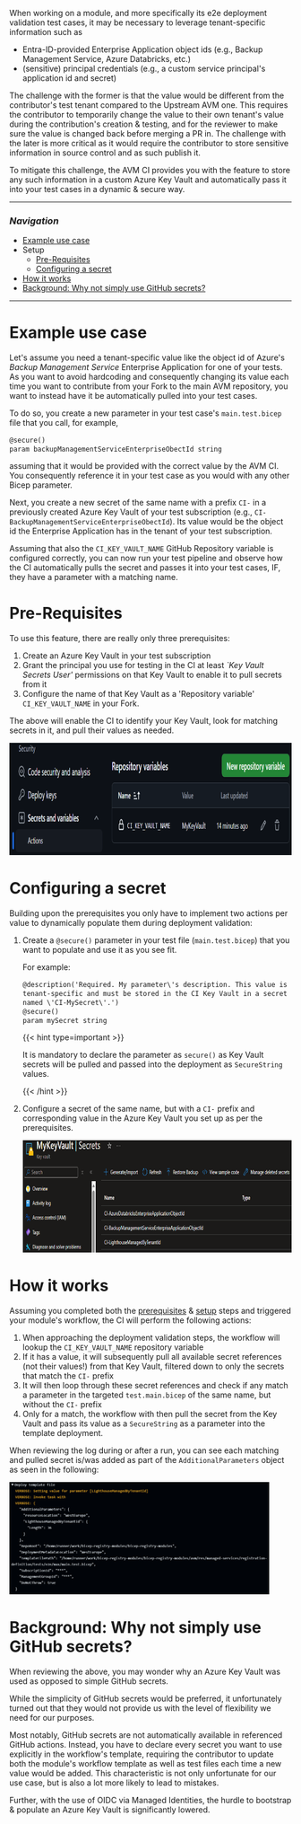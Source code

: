 When working on a module, and more specifically its e2e deployment validation test cases, it may be necessary to leverage tenant-specific information such as
- Entra-ID-provided Enterprise Application object ids (e.g., Backup Management Service, Azure Databricks, etc.)
- (sensitive) principal credentials (e.g., a custom service principal's application id and secret)

The challenge with the former is that the value would be different from the contributor's test tenant compared to the Upstream AVM one. This requires the contributor to temporarily change the value to their own tenant's value during the contribution's creation & testing, and for the reviewer to make sure the value is changed back before merging a PR in.
The challenge with the later is more critical as it would require the contributor to store sensitive information in source control and as such publish it.

To mitigate this challenge, the AVM CI provides you with the feature to store any such information in a custom Azure Key Vault and automatically pass it into your test cases in a dynamic & secure way.

---

### _Navigation_

- [Example use case](#example-use-case)
- Setup
  - [Pre-Requisites](#pre-requisites)
  - [Configuring a secret](#configuring-a-secret)
- [How it works](#how-it-works)
- [Background: Why not simply use GitHub secrets?](#background-why-not-simply-use-github-secrets)

---

# Example use case

Let's assume you need a tenant-specific value like the object id of Azure's _Backup Management Service_ Enterprise Application for one of your tests. As you want to avoid hardcoding and consequently changing its value each time you want to contribute from your Fork to the main AVM repository, you want to instead have it be automatically pulled into your test cases.

To do so, you create a new parameter in your test case's `main.test.bicep` file that you call, for example, 
```bicep
@secure()
param backupManagementServiceEnterpriseObectId string  
```
assuming that it would be provided with the correct value by the AVM CI. You consequently reference it in your test case as you would with any other Bicep parameter.

Next, you create a new secret of the same name with a prefix `CI-` in a previously created Azure Key Vault of your test subscription (e.g., `CI-BackupManagementServiceEnterpriseObectId`). Its value would be the object id the Enterprise Application has in the tenant of your test subscription. 

Assuming that also the `CI_KEY_VAULT_NAME` GitHub Repository variable is configured correctly, you can now run your test pipeline and observe how the CI automatically pulls the secret and passes it into your test cases, IF, they have a parameter with a matching name.

# Pre-Requisites

To use this feature, there are really only three prerequisites:
1. Create an Azure Key Vault in your test subscription
1. Grant the principal you use for testing in the CI at least _`Key Vault Secrets User'_ permissions on that Key Vault to enable it to pull secrets from it
1. Configure the name of that Key Vault as a 'Repository variable' `CI_KEY_VAULT_NAME` in your Fork.

The above will enable the CI to identify your Key Vault, look for matching secrets in it, and pull their values as needed.

<img src="../../../../static/img/contribution/secrets/kvltSecret-ghSetting.png" alt="Required GitHub variable" height="200">

# Configuring a secret

Building upon the prerequisites you only have to implement two actions per value to dynamically populate them during deployment validation:
1. Create a `@secure()` parameter in your test file (`main.test.bicep`) that you want to populate and use it as you see fit. 

   For example:
   ```bicep
   @description('Required. My parameter\'s description. This value is tenant-specific and must be stored in the CI Key Vault in a secret named \'CI-MySecret\'.')
   @secure()
   param mySecret string
   ```

   {{< hint type=important >}}
 
   It is mandatory to declare the parameter as `secure()` as Key Vault secrets will be pulled and passed into the deployment as `SecureString` values.
 
   {{< /hint >}}

1. Configure a secret of the same name, but with a `CI-` prefix and corresponding value in the Azure Key Vault you set up as per the prerequisites.

   <img src="../../../../static/img/contribution/secrets/kvltSecret-exampleSecrets.png" alt="Example secrets in Key Vault" height="200">

# How it works

Assuming you completed both the [prerequisites](#pre-requisites) & [setup](#configuring-a-secret) steps and triggered your module's workflow, the CI will perform the following actions:
1. When approaching the deployment validation steps, the workflow will lookup the `CI_KEY_VAULT_NAME` repository variable
1. If it has a value, it will subsequently pull all available secret references (not their values!) from that Key Vault, filtered down to only the secrets that match the `CI-` prefix
1. It will then loop through these secret references and check if any match a parameter in the targeted `test.main.bicep` of the same name, but without the `CI-` prefix
1. Only for a match, the workflow with then pull the secret from the Key Vault and pass its value as a `SecureString` as a parameter into the template deployment.

When reviewing the log during or after a run, you can see each matching and pulled secret is/was added as part of the `AdditionalParameters` object as seen in the following:

<img src="../../../../static/img/contribution/secrets/kvltSecret-pipelineLog.png" alt="Example pipeline log" height="200">

# Background: Why not simply use GitHub secrets?

When reviewing the above, you may wonder why an Azure Key Vault was used as opposed to simple GitHub secrets. 

While the simplicity of GitHub secrets would be preferred, it unfortunately turned out that they would not provide us with the level of flexibility we need for our purposes. 

Most notably, GitHub secrets are not automatically available in referenced GitHub actions. Instead, you have to declare every secret you want to use explicitly in the workflow's template, requiring the contributor to update both the module's workflow template as well as test files each time a new value would be added. 
This characteristic is not only unfortunate for our use case, but is also a lot more likely to lead to mistakes.

Further, with the use of OIDC via Managed Identities, the hurdle to bootstrap & populate an Azure Key Vault is significantly lowered.